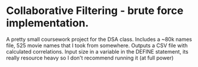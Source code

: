 # Collaborative Filtering - brute force implementation.

A pretty small coursework project for the DSA class. Includes a ~80k names file, 525 movie names that I took from somewhere. Outputs a CSV file with calculated correlations. Input size in a variable in the DEFINE statement, its really resource heavy so I don't recommend running it (at full power)